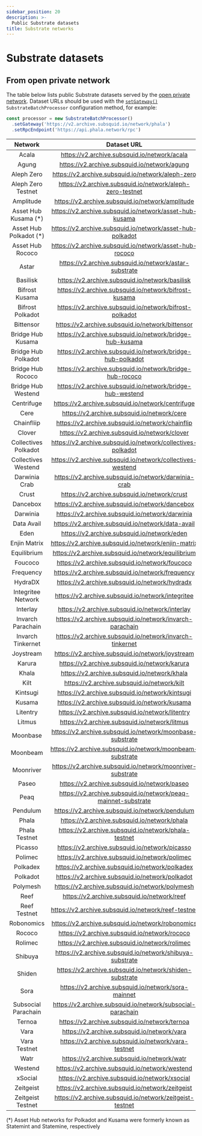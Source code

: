 ```yaml
---
sidebar_position: 20
description: >-
  Public Substrate datasets
title: Substrate networks
---
```


# Substrate datasets

## From open private network

The table below lists public Substrate datasets served by the [open private network](/subsquid-network/overview/#open-private-network). Dataset URLs should be used with the [`setGateway()`](/sdk/reference/processors/substrate-batch/general/#set-gateway) `SubstrateBatchProcessor` configuration method, for example:

```typescript
const processor = new SubstrateBatchProcessor()
  .setGateway('https://v2.archive.subsquid.io/network/phala')
  .setRpcEndpoint('https://api.phala.network/rpc')
```

| Network                | Dataset URL                                                   |
|:----------------------:|:-------------------------------------------------------------:|
| Acala                  | https://v2.archive.subsquid.io/network/acala                  |
| Agung                  | https://v2.archive.subsquid.io/network/agung                  |
| Aleph Zero             | https://v2.archive.subsquid.io/network/aleph-zero             |
| Aleph Zero Testnet     | https://v2.archive.subsquid.io/network/aleph-zero-testnet     |
| Amplitude              | https://v2.archive.subsquid.io/network/amplitude              |
| Asset Hub Kusama (*)   | https://v2.archive.subsquid.io/network/asset-hub-kusama       |
| Asset Hub Polkadot (*) | https://v2.archive.subsquid.io/network/asset-hub-polkadot     |
| Asset Hub Rococo       | https://v2.archive.subsquid.io/network/asset-hub-rococo       |
| Astar                  | https://v2.archive.subsquid.io/network/astar-substrate        |
| Basilisk               | https://v2.archive.subsquid.io/network/basilisk               |
| Bifrost Kusama         | https://v2.archive.subsquid.io/network/bifrost-kusama         |
| Bifrost Polkadot       | https://v2.archive.subsquid.io/network/bifrost-polkadot       |
| Bittensor              | https://v2.archive.subsquid.io/network/bittensor              |
| Bridge Hub Kusama      | https://v2.archive.subsquid.io/network/bridge-hub-kusama      |
| Bridge Hub Polkadot    | https://v2.archive.subsquid.io/network/bridge-hub-polkadot    |
| Bridge Hub Rococo      | https://v2.archive.subsquid.io/network/bridge-hub-rococo      |
| Bridge Hub Westend     | https://v2.archive.subsquid.io/network/bridge-hub-westend     |
| Centrifuge             | https://v2.archive.subsquid.io/network/centrifuge             |
| Cere                   | https://v2.archive.subsquid.io/network/cere                   |
| Chainfliip             | https://v2.archive.subsquid.io/network/chainflip              |
| Clover                 | https://v2.archive.subsquid.io/network/clover                 |
| Collectives Polkadot   | https://v2.archive.subsquid.io/network/collectives-polkadot   |
| Collectives Westend    | https://v2.archive.subsquid.io/network/collectives-westend    |
| Darwinia Crab          | https://v2.archive.subsquid.io/network/darwinia-crab          |
| Crust                  | https://v2.archive.subsquid.io/network/crust                  |
| Dancebox               | https://v2.archive.subsquid.io/network/dancebox               |
| Darwinia               | https://v2.archive.subsquid.io/network/darwinia               |
| Data Avail             | https://v2.archive.subsquid.io/network/data-avail             |
| Eden                   | https://v2.archive.subsquid.io/network/eden                   |
| Enjin Matrix           | https://v2.archive.subsquid.io/network/enjin-matrix           |
| Equilibrium            | https://v2.archive.subsquid.io/network/equilibrium            |
| Foucoco                | https://v2.archive.subsquid.io/network/foucoco                |
| Frequency              | https://v2.archive.subsquid.io/network/frequency              |
| HydraDX                | https://v2.archive.subsquid.io/network/hydradx                |
| Integritee Network     | https://v2.archive.subsquid.io/network/integritee             |
| Interlay               | https://v2.archive.subsquid.io/network/interlay               |
| Invarch Parachain      | https://v2.archive.subsquid.io/network/invarch-parachain      |
| Invarch Tinkernet      | https://v2.archive.subsquid.io/network/invarch-tinkernet      |
| Joystream              | https://v2.archive.subsquid.io/network/joystream              |
| Karura                 | https://v2.archive.subsquid.io/network/karura                 |
| Khala                  | https://v2.archive.subsquid.io/network/khala                  |
| Kilt                   | https://v2.archive.subsquid.io/network/kilt                   |
| Kintsugi               | https://v2.archive.subsquid.io/network/kintsugi               |
| Kusama                 | https://v2.archive.subsquid.io/network/kusama                 |
| Litentry               | https://v2.archive.subsquid.io/network/litentry               |
| Litmus                 | https://v2.archive.subsquid.io/network/litmus                 |
| Moonbase               | https://v2.archive.subsquid.io/network/moonbase-substrate     |
| Moonbeam               | https://v2.archive.subsquid.io/network/moonbeam-substrate     |
| Moonriver              | https://v2.archive.subsquid.io/network/moonriver-substrate    |
| Paseo                  | https://v2.archive.subsquid.io/network/paseo                  |
| Peaq                   | https://v2.archive.subsquid.io/network/peaq-mainnet-substrate |
| Pendulum               | https://v2.archive.subsquid.io/network/pendulum               |
| Phala                  | https://v2.archive.subsquid.io/network/phala                  |
| Phala Testnet          | https://v2.archive.subsquid.io/network/phala-testnet          |
| Picasso                | https://v2.archive.subsquid.io/network/picasso                |
| Polimec                | https://v2.archive.subsquid.io/network/polimec                |
| Polkadex               | https://v2.archive.subsquid.io/network/polkadex               |
| Polkadot               | https://v2.archive.subsquid.io/network/polkadot               |
| Polymesh               | https://v2.archive.subsquid.io/network/polymesh               |
| Reef                   | https://v2.archive.subsquid.io/network/reef                   |
| Reef Testnet           | https://v2.archive.subsquid.io/network/reef-testnet           |
| Robonomics             | https://v2.archive.subsquid.io/network/robonomics             |
| Rococo                 | https://v2.archive.subsquid.io/network/rococo                 |
| Rolimec                | https://v2.archive.subsquid.io/network/rolimec                |
| Shibuya                | https://v2.archive.subsquid.io/network/shibuya-substrate      |
| Shiden                 | https://v2.archive.subsquid.io/network/shiden-substrate       |
| Sora                   | https://v2.archive.subsquid.io/network/sora-mainnet           |
| Subsocial Parachain    | https://v2.archive.subsquid.io/network/subsocial-parachain    |
| Ternoa                 | https://v2.archive.subsquid.io/network/ternoa                 |
| Vara                   | https://v2.archive.subsquid.io/network/vara                   |
| Vara Testnet           | https://v2.archive.subsquid.io/network/vara-testnet           |
| Watr                   | https://v2.archive.subsquid.io/network/watr                   |
| Westend                | https://v2.archive.subsquid.io/network/westend                |
| xSocial                | https://v2.archive.subsquid.io/network/xsocial                |
| Zeitgeist              | https://v2.archive.subsquid.io/network/zeitgeist              |
| Zeitgeist Testnet      | https://v2.archive.subsquid.io/network/zeitgeist-testnet      |

(*) Asset Hub networks for Polkadot and Kusama were formerly known as Statemint and Statemine, respectively
